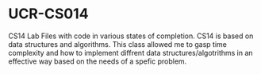 # UCR-CS014
CS14 Lab Files with code in various states of completion.
CS14 is based on data structures and algorithms. 
This class allowed me to gasp time complexity and how to implement diffrent data structures/algotrithms
in an effective way based on the needs of a spefic problem. 
